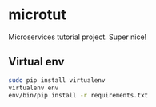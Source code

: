# microtut
Microservices tutorial project. Super nice!


Virtual env
-----------
```bash
sudo pip install virtualenv
virtualenv env
env/bin/pip install -r requirements.txt
```
